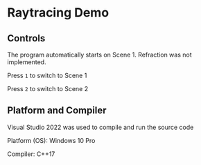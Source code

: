 # Raytracing Demo

## Controls

The program automatically starts on Scene 1. Refraction was not implemented.

Press `1` to switch to Scene 1

Press `2` to switch to Scene 2

## Platform and Compiler

Visual Studio 2022 was used to compile and run the source code

Platform (OS): Windows 10 Pro

Compiler: C++17
